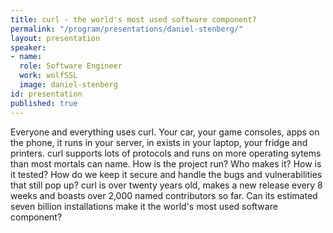```yaml
---
title: curl - the world's most used software component?
permalink: "/program/presentations/daniel-stenberg/"
layout: presentation
speaker:
- name: 
  role: Software Engineer
  work: wolfSSL
  image: daniel-stenberg
id: presentation
published: true
---
```


Everyone and everything uses curl. Your car, your game consoles, apps on the phone, it runs in your server, in exists in your laptop, your fridge and printers. curl supports lots of protocols and runs on more operating sytems than most mortals can name. How is the project run? Who makes it? How is it tested? How do we keep it secure and handle the bugs and vulnerabilities that still pop up? curl is over twenty years old, makes a new release every 8 weeks and boasts over 2,000 named contributors so far. Can its estimated seven billion installations make it the world's most used software component?